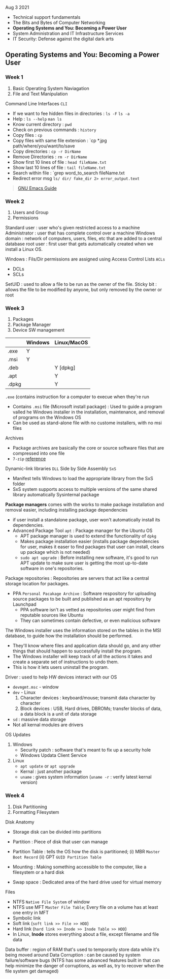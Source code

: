 Aug 3 2021

> 
- Technical support fundamentals
- The Bits and Bytes of Computer Networking
- **Operating Systems and You: Becoming a Power User**
- System Administration and IT Infrastructure Services
- IT Security: Defense against the digital dark arts


## Operating Systems and You: Becoming a Power User 

### Week 1

> 
1. Basic Operating System Naviagation
2. File and Text Manipulation

Command Line Interfaces `CLI`
- If we want to fee hidden files in directories : `ls -F` `ls -a`
- Help : `ls --help` `man ls`
- Know current directory : `pwd`
- Check on previous commands : `history`
- Copy files : `cp`
- Copy files with same file extension : `cp *.jpg path/where/you/want/to/save
- Copy directories : `cp -r DirName`
- Remove Directories : `rm -r DirName`
- Show first 10 lines of file : `head fileName.txt`
- Show last 10 lines of file : `tail fileName.txt`
- Search within file : `grep word_to_search fileName.txt
- Redirect error msg `ls/ dir/ fake_dir 2> error_output.text`

> [GNU Emacs Guide](https://www.gnu.org/software/emacs/tour/)


### Week 2

> 
1. Users and Group
2. Permissions

Standard user : user who's given restricted access to a machine
Administrator : user that has complete control over a machine
Windows domain : network of computers, users, files, etc that are added to a central database
root user : first user that gets automatically created when we install a Linux OS.

Windows : Fils/Dir permissions are assigned using Access Control Lists `ACLs`
- DCLs
- SCLs

SetUID : used to allow a file to be run as the owner of the file.
Sticky bit : allows the file to be modified by anyone, but only removed by the owner or root

### Week 3

> 
1. Packages
2. Package Manager
3. Device SW management

|   	|Windows   	|Linux/MacOS   	| 
|---	|----------	|--------------	|
|.exe   |Y   		|   			|  
|.msi   |Y   		|   			| 
|.deb   |   		|Y [dpkg]  		|
|.apt   |   		|Y 		 		|
|.dpkg  |   		|Y  	  		|

`.exe` (contains instruction for a computer to execue when they're run
- Contains `.msi` file (Microsoft install package) : Used to guide a program valled he Windows installer in the installation, maintenance, and removal of programs on the Windows OS
- Can be used as stand-alone file with no custome installers, with no msi files

Archives 
- Package archives are basically the core or source software files that are compressed into one file
- `7-zip` [reference](https://www.7-zip.org/download.html) 

Dynamic-link libraries `DLL`
Side by Side Assembly `SxS`
- Manifest tells Windows to load the appropriate library from the SxS folder
- SxS system supports access to multiple versions of the same shared library automatically
Sysinternal package

**Package managers** comes with the works to make package installation and removal easier, including installing package dependencies
- if user install a standalone package, user won't automatically install its dependencies.
- Advanced Package Tool `apt` : Package manager for the Ubuntu OS
	- APT package manager is used to extend the functionality of `dpkg`
    - Makes package installation easier (installs package dependencies for user, makes it easer to find packages that user can install, cleans up package which is not needed)
    - `sudo apt upgrade` : Before installing new software, it's good to run APT update to make sure user is getting the most up-to-date software in one's repositories.

Package repositories : Repositories are servers that act like a central storage location for packages.
- PPA `Personal Pacakage Archive` : Software respository for uploading source packages to be built and published as an apt repository by Launchpad
	- PPA software isn't as vetted as repositories user might find from reputable sources like Ubuntu
    - They can sometimes contain defective, or even malicious software

The Windows installer uses the information stored on the tables in the MSI database, to guide how the installation should be performed. 
- They'll know where files and application data should go, and any other things that should happen to successfully install the program. 
- The Windows installer will keep track of all the actions it takes and create a separate set of instructions to undo them. 
- This is how it lets users uninstall the program.

Driver : used to help HW devices interact with our OS
- `devmgmt.msc` - window
- `dev` - Linux
	1. Character devices : keyboard/mouse; transmit data character by character
    2. Block devices : USB, Hard drives, DBROMs; transfer blocks of data, a data block is a unit of data storage
- `sd` : massive data storage
- Not all kernal modules are drivers

OS Updates
1. Windows
	- Security patch : software that's meant to fix up a security hole
    - Windows Updata Client Service
2. Linux
	- `apt update` or `apt upgrade`
    - Kernal : just another package
    - `uname` : gives system information (`uname -r` : verify latest kernal version)

### Week 4

> 
1. Disk Partitioning
2. Formatting Filesystem


Disk Anatomy
- Storage disk can be divided into partitions
- Partition : Piece of disk that user can manage
- Partition Table : tells the OS how the disk is partitioned; (i) MBR `Master Boot Record` (ii) GPT `GUID Partition Table`

- Mounting : Making something accessible to the computer, like a filesystem or a hard disk
- Swap space : Dedicated area of the hard drive used for virtual memory

Files
- NTFS `Native File System` of window
- NTFS use MFT `Master File Table`; Every file on a volume has at least one entry in MFT
- Symbolic link 
- Soft link (`soft link >> File >> HDD`)
- Hard link (`hard link >> Inode >> Inode Table >> HDD`)
- In Linux, **Inode** stores everything about a file, except filename and file data

Data buffer : region of RAM that's used to temporarily store data while it's being moved around
Data Corruption : can be caused by system failure/software bugs (NTFS has some advanced features built in that can help minimize the danger of corruptions, as well as, try to recover when the file system get damaged)








